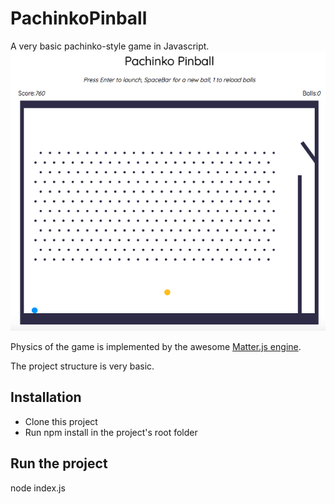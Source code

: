 # PachinkoPinball
A very basic pachinko-style game in Javascript.
![alt text](https://github.com/fraricce/PachinkoPinball/blob/master/pinball-javascript-screen-shot.png?raw=true)

Physics of the game is implemented by the awesome [Matter.js engine](http://brm.io/matter-js/).

The project structure is very basic.

## Installation

* Clone this project
* Run npm install in the project's root folder

## Run the project

node index.js

